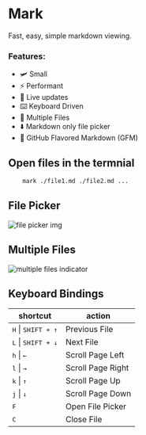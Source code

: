 # Mark

Fast, easy, simple markdown viewing.

### Features:

- 🛩️ Small
- ⚡ Performant
- 📡 Live updates
- ⌨️ Keyboard Driven
- 📑 Multiple Files
- ⬇️ Markdown only file picker
- 🐙 GitHub Flavored Markdown (GFM)

## Open files in the termnial

```bash
    mark ./file1.md ./file2.md ...
```

## File Picker

![file picker img](url)

## Multiple Files

![multiple files indicator](url)

## Keyboard Bindings

| shortcut                             | action            |
| ------------------------------------ | ----------------- |
| <kbd>H</kbd> \| <kbd>SHIFT + ↑</kbd> | Previous File     |
| <kbd>L</kbd> \| <kbd>SHIFT + ↓</kbd> | Next File         |
| <kbd>h</kbd> \| <kbd>←</kbd>         | Scroll Page Left  |
| <kbd>l</kbd> \| <kbd>→</kbd>         | Scroll Page Right |
| <kbd>k</kbd> \| <kbd>↑</kbd>         | Scroll Page Up    |
| <kbd>j</kbd> \| <kbd>↓</kbd>         | Scroll Page Down  |
| <kbd>F</kbd>                         | Open File Picker  |
| <kbd>C</kbd>                         | Close File        |
